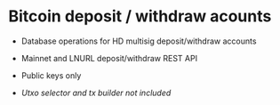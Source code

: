 # Bitcoin deposit / withdraw acounts

* Database operations for HD multisig deposit/withdraw accounts

* Mainnet and LNURL deposit/withdraw REST API

* Public keys only

* *Utxo selector and tx builder not included*